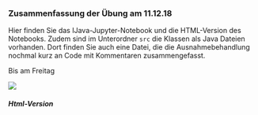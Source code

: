 ### Zusammenfassung der Übung am 11.12.18

Hier finden Sie das IJava-Jupyter-Notebook und die HTML-Version des Notebooks.
Zudem sind im Unterordner `src` die Klassen als Java Dateien vorhanden. Dort finden Sie auch eine
 Datei, die die Ausnahmebehandlung nochmal kurz an Code mit Kommentaren zusammengefasst.

Bis am Freitag

 <img src="https://i.imgur.com/WGH7f5T.png">
 
 
 ##### Html-Version
 
 <div w3-include-html="Übungsblatt 8.html"></div>
